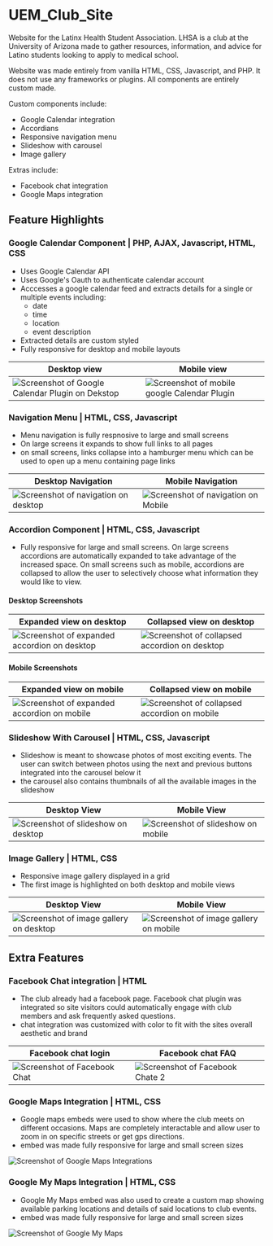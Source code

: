 # UEM_Club_Site
Website for the Latinx Health Student Association. LHSA is a club at the University of Arizona made to gather resources, information, and advice for Latino students looking to apply to medical school.

Website was made entirely from vanilla HTML, CSS, Javascript, and PHP. It does not use any frameworks or plugins. All components are entirely custom made.

Custom components include:
- Google Calendar integration
- Accordians
- Responsive navigation menu
- Slideshow with carousel
- Image gallery

Extras include:
- Facebook chat integration
- Google Maps integration

## Feature Highlights

### Google Calendar Component | PHP, AJAX, Javascript, HTML, CSS
- Uses Google Calendar API
- Uses Google's Oauth to authenticate calendar account
- Acccesses a google calendar feed and extracts details for a single or multiple events including:
    - date
    - time
    - location
    - event description
- Extracted details are custom styled
- Fully responsive for desktop and mobile layouts

| Desktop view | Mobile view |
| ----------- | ----------- |
| ![Screenshot of Google Calendar Plugin on Dekstop](screenshots/calendar_desktop.png?) | ![Screenshot of mobile google Calendar Plugin](screenshots/calendar_mobile.png) |


### Navigation Menu | HTML, CSS, Javascript
- Menu navigation is fully respnosive to large and small screens
- On large screens it expands to show full links to all pages 
- on small screens, links collapse into a hamburger menu which can be used to open up a menu containing page links

| Desktop Navigation | Mobile Navigation |
| ----------- | ----------- |
| ![Screenshot of navigation on desktop](screenshots/navigation_desktop.png) | ![Screenshot of navigation on Mobile](screenshots/navigation_mobile.png) |


### Accordion Component | HTML, CSS, Javascript
- Fully responsive for large and small screens. On large screens accordions are automatically expanded to take advantage of the increased space. On small screens such as mobile, accordions are collapsed to allow the user to selectively choose what information they would like to view. 

#### Desktop Screenshots
| Expanded view on desktop | Collapsed view on desktop |
| ----------- | ----------- |
| ![Screenshot of expanded accordion on desktop](screenshots/accordion_desktop_expanded.png) | ![Screenshot of collapsed accordion on desktop](screenshots/accordion_desktop_collapsed.png) |


#### Mobile Screenshots
| Expanded view on mobile | Collapsed view on mobile |
| ----------- | ----------- |
| ![Screenshot of expanded accordion on mobile](screenshots/accordion_mobile_expanded.png) | ![Screenshot of collapsed accordion on mobile](screenshots/accordion_mobile_collapsed.png) |


### Slideshow With Carousel | HTML, CSS, Javascript
- Slideshow is meant to showcase photos of most exciting events. The user can switch between photos using the next and previous buttons integrated into the carousel below it
- the carousel also contains thumbnails of all the available images in the slideshow

| Desktop View | Mobile View |
| ----------- | ----------- |
| ![Screenshot of slideshow on desktop](screenshots/slideshow_desktop.png) | ![Screenshot of slideshow on mobile](screenshots/slideshow_mobile.png) |


### Image Gallery | HTML, CSS
- Responsive image gallery displayed in a grid
- The first image is highlighted on both desktop and mobile views

| Desktop View | Mobile View |
| ----------- | ----------- |
| ![Screenshot of image gallery on desktop](screenshots/gallery_desktop.png) | ![Screenshot of image gallery on mobile](screenshots/gallery_mobile.png) |


## Extra Features

### Facebook Chat integration | HTML
- The club already had a facebook page. Facebook chat plugin was integrated so site visitors could automatically engage with club members and ask frequently asked questions. 
- chat integration was customized with color to fit with the sites overall aesthetic and brand

| Facebook chat login | Facebook chat FAQ |
| ----------- | ----------- |
| ![Screenshot of Facebook Chat](screenshots/facebook_chat_1.png) | ![Screenshot of Facebook Chate 2](screenshots/facebook_chat_2.png) |


### Google Maps Integration | HTML, CSS
- Google maps embeds were used to show where the club meets on different occasions. Maps are completely interactable and allow user to zoom in on specific streets or get gps directions.
- embed was made fully responsive for large and small screen sizes

![Screenshot of Google Maps Integrations](screenshots/google_maps.png)


### Google My Maps Integration | HTML, CSS
- Google My Maps embed was also used to create a custom map showing available parking locations and details of said locations to club events.
- embed was made fully responsive for large and small screen sizes

![Screenshot of Google My Maps](screenshots/google_my_maps.png)